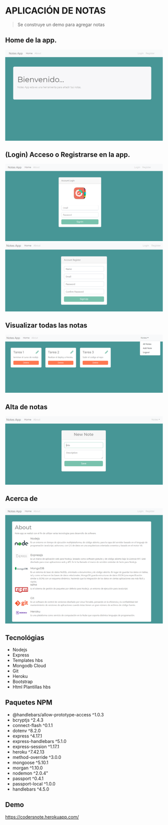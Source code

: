 
# APLICACIÓN DE NOTAS 
> Se construye un demo para agregar notas 

## Home de la app.  
![Screenshot](https://github.com/judithcoders/nodenotes/blob/master/img/screenshot1.PNG)

## (Login) Acceso o Registrarse en la app.
![Screenshot](https://github.com/judithcoders/nodenotes/blob/master/img/screenshot2.PNG)
![Screenshot](https://github.com/judithcoders/nodenotes/blob/master/img/screenshot5.PNG)

## Visualizar todas las notas 
![Screenshot](https://github.com/judithcoders/nodenotes/blob/master/img/screenshot3.PNG)

## Alta de notas 
![Screenshot](https://github.com/judithcoders/nodenotes/blob/master/img/screenshot4.PNG)

## Acerca de
![Screenshot](https://github.com/judithcoders/nodenotes/blob/master/img/screenshot6.PNG)

## Tecnológias
* Nodejs
* Express
* Templates hbs
* Mongodb Cloud
* Git
* Heroku
* Bootstrap
* Html Plantillas hbs

## Paquetes NPM
 * @handlebars/allow-prototype-access ^1.0.3 
 * bcryptjs ^2.4.3 
 * connect-flash ^0.1.1 
 * dotenv ^8.2.0 
 * express ^4.17.1 
 * express-handlebars ^5.1.0 
 * express-session ^1.17.1 
 * heroku ^7.42.13 
 * method-override ^3.0.0 
 * mongoose ^5.10.1 
 * morgan ^1.10.0 
 * nodemon ^2.0.4" 
 * passport ^0.4.1 
 * passport-local ^1.0.0 
 * handlebars ^4.5.0 
 
## Demo
https://codersnote.herokuapp.com/


